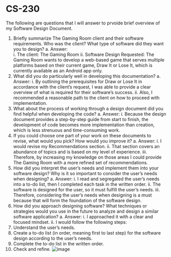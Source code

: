 # CS-230

The following are questions that I will answer to prvoide brief overview of my Software Design Document.

1.	Briefly summarize The Gaming Room client and their software requirements. Who was the client? What type of software did they want you to design?
a.	Answer:    
i.	The client: The Gaming Room
ii.	Software Design Requested: The Gaming Room wants to develop a web-based game that serves multiple platforms based on their current game, Draw It or Lose It, which is currently available as an Android app only.
2.	What did you do particularly well in developing this documentation?
a.	Answer:
i.	By outlining the prerequisites for Draw or Lose It in accordance with  the client’s request, I was able to provide a clear overview of what is required for their software’s success.
ii.	Also, I recommended a reasonable path to the client on how to proceed with implementation.
3.	What about the process of working through a design document did you find helpful when developing the code?
a.	Answer:
i.	Because the design document provides a step-by-step guide from start to finish, the development of code becomes more implementation than creation, which is less strenuous and time-consuming work.
4.	If you could choose one part of your work on these documents to revise, what would you pick? How would you improve it?
a.	Answer:
i.	I would revise my Recommendations section.
ii.	That section covers an abundance of topics and is based on my level of experience. 
iii.	Therefore, by increasing my knowledge on those areas I could provide The Gaming Room with a more refined set of recommendations.
5.	How did you interpret the user’s needs and implement them into your software design? Why is it so important to consider the user’s needs when designing?
a.	Answer:
i.	I read and segregated the user’s needs into a to-do list, then I completed each task in the written order.
ii.	The software is designed for the user, so it must fulfill the user’s needs. 
iii.	Therefore, considering the user’s needs when designing is a must because that will form the foundation of the software design.
6.	How did you approach designing software? What techniques or strategies would you use in the future to analyze and design a similar software application?
a.	Answer: 
i.	I approached it with a clear and focused mindset.
ii.	I would follow the following steps:
1.	Understand the user’s needs.
2.	Create a to-do list (in order, meaning first to last step) for the software design according to the user’s needs.
3.	Complete the to-do list in the written order.
4.	Check and refine.
![image](https://github.com/DennisTSherpa/CS-230/assets/137899915/a42cc250-d6bd-45d4-a0f3-e08e803c8ce2)

